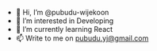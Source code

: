 - 👋 Hi, I’m @pubudu-wijekoon
- 👀 I’m interested in Developing
- 🌱 I’m currently learning React
- 📫 Write to me on pubudu.yj@gmail.com

<!---
pubudu-wijekoon/pubudu-wijekoon is a ✨ special ✨ repository because its `README.md` (this file) appears on your GitHub profile.
You can click the Preview link to take a look at your changes.
--->
